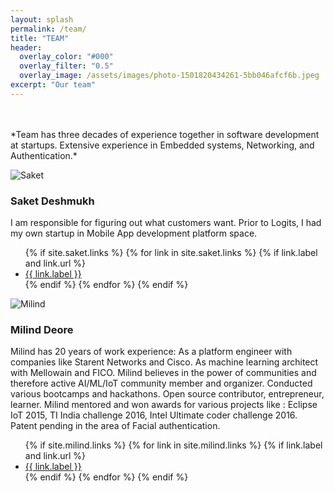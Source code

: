 ```yaml
---
layout: splash
permalink: /team/
title: "TEAM"
header:
  overlay_color: "#000"
  overlay_filter: "0.5"
  overlay_image: /assets/images/photo-1501820434261-5bb046afcf6b.jpeg
excerpt: "Our team"
---
```

<br/>
<br/>
*Team has three decades of experience together in software development at startups. Extensive experience in Embedded systems, Networking, and Authentication.* 

![Saket](/assets/images/saket.jpeg)
### Saket Deshmukh
I am responsible for figuring out what customers want. Prior to Logits, I had my own startup in Mobile App development platform space.
<div class="page__footer-follow">
  <ul class="social-icons">
    {% if site.saket.links %}
      {% for link in site.saket.links %}
        {% if link.label and link.url %}
          <li><a href="{{ link.url }}" rel="nofollow noopener noreferrer"><i class="{{ link.icon | default: 'fas fa-link' }}" aria-hidden="true"></i> {{ link.label }}</a></li>
        {% endif %}
      {% endfor %}
    {% endif %}
  </ul>
</div>

![Milind](/assets/images/milind.JPG)
### Milind Deore
Milind has 20 years of work experience: As a platform engineer with companies like Starent Networks and Cisco. As machine learning architect with Mellowain and FICO. Milind believes in the power of communities and therefore active AI/ML/IoT community member and organizer. Conducted various bootcamps and hackathons. Open source contributor, entrepreneur, learner. Milind mentored and won awards for various projects like : Eclipse IoT 2015, TI India challenge 2016, Intel Ultimate coder challenge 2016. Patent pending in the area of Facial authentication.

<div class="page__footer-follow">
  <ul class="social-icons">
    {% if site.milind.links %}
      {% for link in site.milind.links %}
        {% if link.label and link.url %}
          <li><a href="{{ link.url }}" rel="nofollow noopener noreferrer"><i class="{{ link.icon | default: 'fas fa-link' }}" aria-hidden="true"></i> {{ link.label }}</a></li>
        {% endif %}
      {% endfor %}
    {% endif %}
  </ul>
</div>
